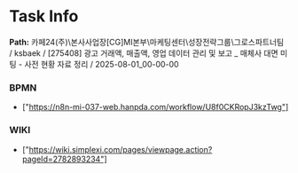 # Task Info

**Path:** 카페24(주)\본사사업장\[CG]MI본부\마케팅센터\성장전략그룹\그로스파트너팀 / ksbaek / [275408] 광고 거래액, 매출액, 영업 데이터 관리 및 보고 _ 매체사 대면 미팅 - 사전 현황 자료 정리 / 2025-08-01_00-00-00

### BPMN
- ["https://n8n-mi-037-web.hanpda.com/workflow/U8f0CKRopJ3kzTwg"]

### WIKI
- ["https://wiki.simplexi.com/pages/viewpage.action?pageId=2782893234"]

